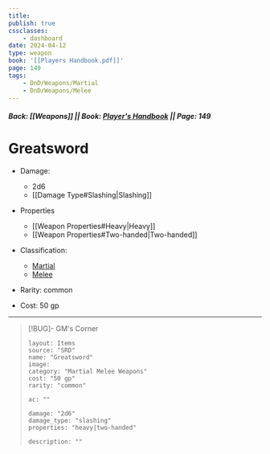 ```yaml
---
title:
publish: true
cssclasses:
    - dashboard
date: 2024-04-12
type: weapon
book: '[[Players Handbook.pdf]]'
page: 149
tags:
    - DnD/Weapons/Martial
    - DnD/Weapons/Melee
---
```


##### Back: [[Weapons]] || Book: [Player's Handbook](https://drive.google.com/drive/folders/1O5bhpYizcIT5xxAoLOuzCRht_PVS7VSG?usp=sharing) || Page: 149

# Greatsword


- Damage:
    - 2d6
	- [[Damage Type#Slashing|Slashing]]
- Properties
    - [[Weapon Properties#Heavy|Heavy]]
    - [[Weapon Properties#Two-handed|Two-handed]]

- Classification:
    - [Martial](https://benl0.github.io/The-Editors-Dungeon/tags/DnD/Weapons/Martial)
    - [Melee](https://benl0.github.io/The-Editors-Dungeon/tags/DnD/Weapons/Melee)
- Rarity: common
- Cost: 50 gp

> 

---

> [!BUG]- GM's Corner
>
> ```statblock
> layout: Items
> source: "SRD"
> name: "Greatsword"
> image: 
> category: "Martial Melee Weapons"
> cost: "50 gp"
> rarity: "common"
>
> ac: ""
>
> damage: "2d6"
> damage_type: "slashing"
> properties: "heavy|two-handed"
>
> description: ""
> ```
